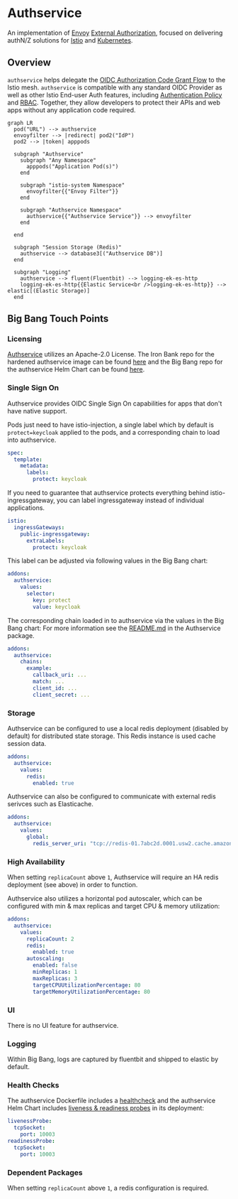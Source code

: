 # Authservice

An implementation of [Envoy](https://envoyproxy.io) [External Authorization](https://www.envoyproxy.io/docs/envoy/latest/configuration/http/http_filters/ext_authz_filter),
focused on delivering authN/Z solutions for [Istio](https://istio.io) and [Kubernetes](https://kubernetes.io).

## Overview

`authservice` helps delegate the [OIDC Authorization Code Grant Flow](https://openid.net/specs/openid-connect-core-1_0.html#CodeFlowAuth)
to the Istio mesh. `authservice` is compatible with any standard OIDC Provider as well as other Istio End-user Auth features,
including [Authentication Policy](https://istio.io/docs/tasks/security/authn-policy/) and [RBAC](https://istio.io/docs/tasks/security/rbac-groups/).
Together, they allow developers to protect their APIs and web apps without any application code required.

```mermaid
graph LR
  pod("URL") --> authservice
  envoyfilter --> |redirect| pod2("IdP")
  pod2 --> |token| apppods

  subgraph "Authservice"
    subgraph "Any Namespace"
      apppods("Application Pod(s)")
    end

    subgraph "istio-system Namespace"
      envoyfilter{{"Envoy Filter"}}
    end
    
    subgraph "Authservice Namespace"
      authservice{{"Authservice Service"}} --> envoyfilter
    end
        
  end

  subgraph "Session Storage (Redis)"
    authservice --> database3[("Authservice DB")]
  end

  subgraph "Logging"
    authservice --> fluent(Fluentbit) --> logging-ek-es-http
    logging-ek-es-http{{Elastic Service<br />logging-ek-es-http}} --> elastic[(Elastic Storage)]
  end
```

## Big Bang Touch Points

### Licensing

[Authservice](https://github.com/istio-ecosystem/authservice) utilizes an Apache-2.0 License. The Iron Bank repo for the hardened authservice image can be found [here](https://repo1.dso.mil/dsop/istio-ecosystem/authservice) and the Big Bang repo for the authservice Helm Chart can be found [here](https://repo1.dso.mil/big-bang/product/packages/authservice).

### Single Sign On

Authservice provides OIDC Single Sign On capabilities for apps that don't have native support.

Pods just need to have istio-injection, a single label which by default is `protect=keycloak` applied to the pods, and a corresponding chain to load into authservice.

```yaml
spec:
  template:
    metadata:
      labels:
        protect: keycloak
```

If you need to guarantee that authservice protects everything behind istio-ingressgateway, you can label ingressgateway instead of individual applications.

```yaml
istio:
  ingressGateways:
    public-ingressgateway:
      extraLabels:
        protect: keycloak
```

This label can be adjusted via following values in the Big Bang chart:

```yaml
addons:
  authservice:
    values:
      selector:
        key: protect
        value: keycloak
```

The corresponding chain loaded in to authservice via the values in the Big Bang chart:
For more information see the [README.md](https://repo1.dso.mil/big-bang/product/packages/authservice/-/blob/main/README.md) in the Authservice package.

```yaml
addons:
  authservice:
    chains:
      example:
        callback_uri: ...
        match: ...
        client_id: ...
        client_secret: ...
```

### Storage

Authservice can be configured to use a local redis deployment (disabled by default) for distributed state storage. This Redis instance is used cache session data.

```yaml
addons:
  authservice:
    values:
      redis:
        enabled: true
```

Authservice can also be configured to communicate with external redis serivces such as Elasticache.

```yaml
addons:
  authservice:
    values:
      global:
        redis_server_uri: "tcp://redis-01.7abc2d.0001.usw2.cache.amazonaws.com:6379"
```

### High Availability

When setting `replicaCount` above `1`, Authservice will require an HA redis deployment (see above) in order to function.

Authservice also utilizes a horizontal pod autoscaler, which can be configured with min & max replicas and target CPU & memory utilization:

```yaml
addons:
  authservice:
    values:
      replicaCount: 2
      redis:
        enabled: true
      autoscaling:
        enabled: false
        minReplicas: 1
        maxReplicas: 3
        targetCPUUtilizationPercentage: 80
        targetMemoryUtilizationPercentage: 80
```

### UI

There is no UI feature for authservice.

### Logging

Within Big Bang, logs are captured by fluentbit and shipped to elastic by default.

### Health Checks

The authservice Dockerfile includes a [healthcheck](https://repo1.dso.mil/dsop/istio-ecosystem/authservice/-/blob/master/Dockerfile#L23-24) and the authservice Helm Chart includes [liveness & readiness probes](https://repo1.dso.mil/big-bang/product/packages/authservice/-/blob/main/chart/templates/deployment.yaml#L42-47) in its deployment:

```yaml
livenessProbe:
  tcpSocket:
    port: 10003
readinessProbe:
  tcpSocket:
    port: 10003
```

### Dependent Packages

When setting `replicaCount` above `1`, a redis configuration is required.
